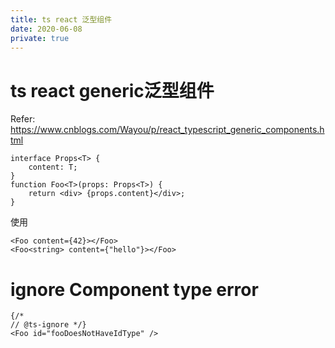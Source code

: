 ```yaml
---
title: ts react 泛型组件
date: 2020-06-08
private: true
---
```


# ts react generic泛型组件

Refer: https://www.cnblogs.com/Wayou/p/react_typescript_generic_components.html

    interface Props<T> {
        content: T;
    }
    function Foo<T>(props: Props<T>) {
        return <div> {props.content}</div>;
    }

使用

    <Foo content={42}></Foo>
    <Foo<string> content={"hello"}></Foo>

# ignore Component type error

    {/*
    // @ts-ignore */}
    <Foo id="fooDoesNotHaveIdType" />
